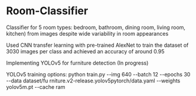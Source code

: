 # Room-Classifier

Classifier for 5 room types: bedroom, bathroom, dining room, living room, kitchen) from images despite wide variability
in room appearances

Used CNN transfer learning with pre-trained AlexNet to train the dataset of 3030 images per class and achieved an
accuracy of around 0.95

Implementing YOLOv5 for furniture detection (In progress)

YOLOv5 training options:
python train.py --img 640 --batch 12 --epochs 30 --data dataset/fu
rniture.v2-release.yolov5pytorch/data.yaml --weights yolov5m.pt --cache ram

